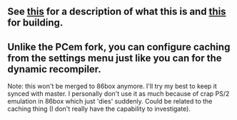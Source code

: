 ## See [this](https://github.com/1ahmadbassam/pcem_cache/blob/dev/README.md) for a description of what this is and [this](https://86box.readthedocs.io/en/latest/dev/buildguide.html) for building.

## Unlike the PCem fork, you can configure caching from the settings menu just like you can for the dynamic recompiler.

Note: this won't be merged to 86box anymore. I'll try my best to keep it synced with master. I personally don't use it as much because of crap PS/2 emulation in 86box which just 'dies' suddenly. Could be related to the caching thing (I don't really have the capability to investigate).
